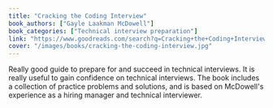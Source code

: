 ```yaml
---
title: "Cracking the Coding Interview"
book_authors: ["Gayle Laakman McDowell"]
book_categories: ["Technical interview preparation"]
link: "https://www.goodreads.com/search?q=Cracking+the+Coding+Interview+Gayle+Laakman+McDowell"
cover: "/images/books/cracking-the-coding-interview.jpg"
---
```


Really good guide to prepare for and succeed in technical interviews. It is really useful to gain confidence on technical interviews. The book includes a collection of practice problems and solutions, and is based on McDowell's experience as a hiring manager and technical interviewer.